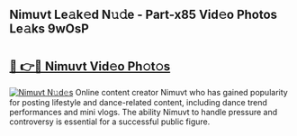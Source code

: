 ## Nimuvt Le𝚊k𝚎d N𝚞𝚍e - Part-x85 Vid𝚎o Photos Le𝚊ks 9wOsP

# <h2><a href="http://fbbx01.evod.top/?m=Nimuvt">🔗 👉🔴 Nimuvt Vid𝚎o Ph𝚘t𝚘s</a></h2>

[![Nimuvt N𝚞d𝚎s](https://i.imgur.com/8V9OHl7.gif)](http://fbbx01.evod.top/?m=Nimuvt)
Online content creator Nimuvt who has gained popularity for posting lifestyle and dance-related content, including dance trend performances and mini vlogs. The ability Nimuvt to handle pressure and controversy is essential for a successful public figure. 
